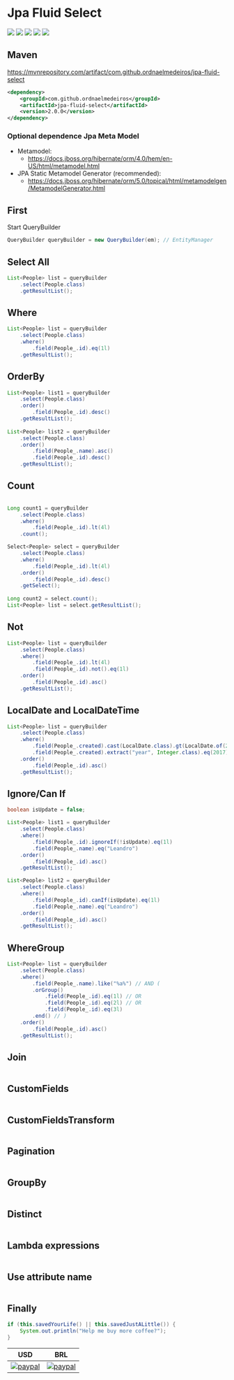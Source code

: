 # Jpa Fluid Select

![](https://img.shields.io/github/stars/ordnaelmedeiros/jpa-fluid-select.svg) ![](https://img.shields.io/github/forks/ordnaelmedeiros/jpa-fluid-select.svg) ![](https://img.shields.io/github/tag/ordnaelmedeiros/jpa-fluid-select.svg) ![](https://img.shields.io/github/release/ordnaelmedeiros/jpa-fluid-select.svg) ![](https://img.shields.io/github/issues/ordnaelmedeiros/jpa-fluid-select.svg)

## Maven
https://mvnrepository.com/artifact/com.github.ordnaelmedeiros/jpa-fluid-select
```xml
<dependency>
	<groupId>com.github.ordnaelmedeiros</groupId>
	<artifactId>jpa-fluid-select</artifactId>
	<version>2.0.0</version>
</dependency>
```

### Optional dependence Jpa Meta Model
- Metamodel:
	- https://docs.jboss.org/hibernate/orm/4.0/hem/en-US/html/metamodel.html
- JPA Static Metamodel Generator (recommended):
	- https://docs.jboss.org/hibernate/orm/5.0/topical/html/metamodelgen/MetamodelGenerator.html


## First
Start QueryBuilder
```java
QueryBuilder queryBuilder = new QueryBuilder(em); // EntityManager
```


## Select All
```java
List<People> list = queryBuilder
	.select(People.class)
	.getResultList();
```

## Where
```java
List<People> list = queryBuilder
	.select(People.class)
	.where()
		.field(People_.id).eq(1l)
	.getResultList();
```

## OrderBy
```java
List<People> list1 = queryBuilder
	.select(People.class)
	.order()
		.field(People_.id).desc()
	.getResultList();
	
List<People> list2 = queryBuilder
	.select(People.class)
	.order()
		.field(People_.name).asc()
		.field(People_.id).desc()
	.getResultList();
```


## Count
```java

Long count1 = queryBuilder
	.select(People.class)
	.where()
		.field(People_.id).lt(4l)
	.count();

Select<People> select = queryBuilder
	.select(People.class)
	.where()
		.field(People_.id).lt(4l)
	.order()
		.field(People_.id).desc()
	.getSelect();
	
Long count2 = select.count();
List<People> list = select.getResultList();

```

## Not
```java
List<People> list = queryBuilder
	.select(People.class)
	.where()
		.field(People_.id).lt(4l)
		.field(People_.id).not().eq(1l)
	.order()
		.field(People_.id).asc()
	.getResultList();
```

## LocalDate and LocalDateTime
```java
List<People> list = queryBuilder
	.select(People.class)
	.where()
		.field(People_.created).cast(LocalDate.class).gt(LocalDate.of(2017, Month.JUNE, 20))
		.field(People_.created).extract("year", Integer.class).eq(2017)
	.order()
		.field(People_.id).asc()
	.getResultList();
```

## Ignore/Can If
```java
boolean isUpdate = false;

List<People> list1 = queryBuilder
	.select(People.class)
	.where()
		.field(People_.id).ignoreIf(!isUpdate).eq(1l)
		.field(People_.name).eq("Leandro")
	.order()
		.field(People_.id).asc()
	.getResultList();

List<People> list2 = queryBuilder
	.select(People.class)
	.where()
		.field(People_.id).canIf(isUpdate).eq(1l)
		.field(People_.name).eq("Leandro")
	.order()
		.field(People_.id).asc()
	.getResultList();

```

## WhereGroup
```java
List<People> list = queryBuilder
	.select(People.class)
	.where()
		.field(People_.name).like("%a%") // AND (
		.orGroup()
			.field(People_.id).eq(1l) // OR
			.field(People_.id).eq(2l) // OR
			.field(People_.id).eq(3l)
		.end() // )
	.order()
		.field(People_.id).asc()
	.getResultList();
```

## Join
```java

```

## CustomFields
```java

```

## CustomFieldsTransform
```java

```

## Pagination
```java

```

## GroupBy
```java

```

## Distinct
```java

```

## Lambda expressions
```java


```

## Use attribute name
```java

```

## Finally

```java
if (this.savedYourLife() || this.savedJustALittle()) {
	System.out.println("Help me buy more coffee?");
}
```

|USD|BRL|
|:---:|:---:|
|[![paypal](https://www.paypalobjects.com/en_US/i/btn/btn_donateCC_LG.gif)](https://www.paypal.com/cgi-bin/webscr?cmd=_donations&business=QR5L9PULKKUCN&item_name=Coffe&currency_code=USD&source=url)|[![paypal](https://www.paypalobjects.com/pt_BR/i/btn/btn_donateCC_LG.gif)](https://www.paypal.com/cgi-bin/webscr?cmd=_donations&business=QR5L9PULKKUCN&item_name=Caf%C3%A9&currency_code=BRL&source=url)|